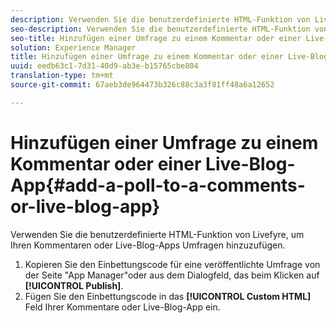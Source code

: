 ```yaml
---
description: Verwenden Sie die benutzerdefinierte HTML-Funktion von Livefyre, um Ihren Kommentaren oder Live-Blog-Apps Umfragen hinzuzufügen.
seo-description: Verwenden Sie die benutzerdefinierte HTML-Funktion von Livefyre, um Ihren Kommentaren oder Live-Blog-Apps Umfragen hinzuzufügen.
seo-title: Hinzufügen einer Umfrage zu einem Kommentar oder einer Live-Blog-App
solution: Experience Manager
title: Hinzufügen einer Umfrage zu einem Kommentar oder einer Live-Blog-App
uuid: eedb63c1-7d31-40d9-ab3e-b15765cbe804
translation-type: tm+mt
source-git-commit: 67aeb3de964473b326c88c3a3f81ff48a6a12652

---
```



# Hinzufügen einer Umfrage zu einem Kommentar oder einer Live-Blog-App{#add-a-poll-to-a-comments-or-live-blog-app}

Verwenden Sie die benutzerdefinierte HTML-Funktion von Livefyre, um Ihren Kommentaren oder Live-Blog-Apps Umfragen hinzuzufügen.

1. Kopieren Sie den Einbettungscode für eine veröffentlichte Umfrage von der Seite "App Manager"oder aus dem Dialogfeld, das beim Klicken auf **[!UICONTROL Publish]**.
1. Fügen Sie den Einbettungscode in das **[!UICONTROL Custom HTML]** Feld Ihrer Kommentare oder Live-Blog-App ein.
